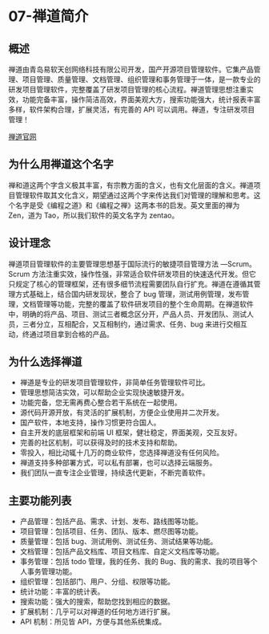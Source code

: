 # 07-禅道简介



## 概述

禅道由青岛易软天创网络科技有限公司开发，国产开源项目管理软件。它集产品管理、项目管理、质量管理、文档管理、组织管理和事务管理于一体，是一款专业的研发项目管理软件，完整覆盖了研发项目管理的核心流程。禅道管理思想注重实效，功能完备丰富，操作简洁高效，界面美观大方，搜索功能强大，统计报表丰富多样，软件架构合理，扩展灵活，有完善的 API 可以调用。禅道，专注研发项目管理！

[禅道官网](http://www.qfdmy.com/wp-content/themes/quanbaike/go.php?url=aHR0cHM6Ly93d3cuemVudGFvLm5ldC8=)

## 为什么用禅道这个名字

禅和道这两个字含义极其丰富，有宗教方面的含义，也有文化层面的含义。禅道项目管理软件取其文化含义，期望通过这两个字来传达我们对管理的理解和思考。这个名字是受《编程之道》和《编程之禅》这两本书的启发。英文里面的禅为 Zen，道为 Tao，所以我们软件的英文名字为 zentao。

## 设计理念

禅道项目管理软件的主要管理思想基于国际流行的敏捷项目管理方法 —Scrum。Scrum 方法注重实效，操作性强，非常适合软件研发项目的快速迭代开发。但它只规定了核心的管理框架，还有很多细节流程需要团队自行扩充。禅道在遵循其管理方式基础上，结合国内研发现状，整合了 bug 管理，测试用例管理，发布管理，文档管理等功能，完整的覆盖了软件研发项目的整个生命周期。在禅道软件中，明确的将产品、项目、测试三者概念区分开，产品人员、开发团队、测试人员，三者分立，互相配合，又互相制约，通过需求、任务、bug 来进行交相互动，终通过项目拿到合格的产品。

## 为什么选择禅道

- 禅道是专业的研发项目管理软件，非简单任务管理软件可比。
- 管理思想简洁实效，可以帮助企业实现快速敏捷开发。
- 功能完备，您无需再费心整合若干系统在一起使用。
- 源代码开源开放，有灵活的扩展机制，方便企业使用并二次开发。
- 国产软件，本地支持，操作习惯更符合国人。
- 自主开发的底层框架和前端 UI 框架，健壮稳定，界面美观，交互友好。
- 完善的社区机制，可以获得及时的技术支持和帮助。
- 零投入，相比动辄十几万的商业软件，您选择禅道没有任何风险。
- 禅道支持多种部署方式，可以私有部署，也可以选择云端服务。
- 我们团队一直专注企业管理，持续迭代更新，不断完善软件。

## 主要功能列表

- 产品管理：包括产品、需求、计划、发布、路线图等功能。
- 项目管理：包括项目、任务、团队、版本、燃尽图等功能。
- 质量管理：包括 bug、测试用例、测试任务、测试结果等功能。
- 文档管理：包括产品文档库、项目文档库、自定义文档库等功能。
- 事务管理：包括 todo 管理，我的任务、我的 Bug、我的需求、我的项目等个人事务管理功能。
- 组织管理：包括部门、用户、分组、权限等功能。
- 统计功能：丰富的统计表。
- 搜索功能：强大的搜索，帮助您找到相应的数据。
- 扩展机制：几乎可以对禅道的任何地方进行扩展。
- API 机制：所见皆 API，方便与其他系统集成。
